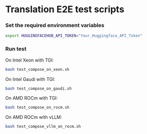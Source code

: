 # Translation E2E test scripts

### Set the required environment variables

   ```bash
   export HUGGINGFACEHUB_API_TOKEN="Your_Huggingface_API_Token"
   ```

### Run test

   On Intel Xeon with TGI:

   ```bash
   bash test_compose_on_xeon.sh
   ```

   On Intel Gaudi with TGI:

   ```bash
   bash test_compose_on_gaudi.sh
   ```

   On AMD ROCm with TGI:

   ```bash
   bash test_compose_on_rocm.sh
   ```

   On AMD ROCm with vLLM:

   ```bash
   bash test_compose_vllm_on_rocm.sh
   ```
